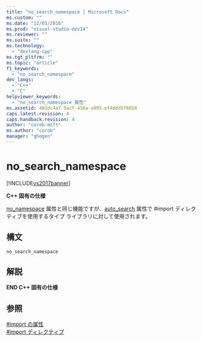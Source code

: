 ```yaml
---
title: "no_search_namespace | Microsoft Docs"
ms.custom: ""
ms.date: "12/03/2016"
ms.prod: "visual-studio-dev14"
ms.reviewer: ""
ms.suite: ""
ms.technology: 
  - "devlang-cpp"
ms.tgt_pltfrm: ""
ms.topic: "article"
f1_keywords: 
  - "no_search_namespace"
dev_langs: 
  - "C++"
  - "C"
helpviewer_keywords: 
  - "no_search_namespace 属性"
ms.assetid: 482dc4a7-5acf-456a-a995-ef4ddd5f6018
caps.latest.revision: 4
caps.handback.revision: 4
author: "corob-msft"
ms.author: "corob"
manager: "ghogen"
---
```

# no_search_namespace
[!INCLUDE[vs2017banner](../assembler/inline/includes/vs2017banner.md)]

**C\+\+ 固有の仕様**  
  
 [no\_namespace](../Topic/no_namespace.md) 属性と同じ機能ですが、[auto\_search](../preprocessor/auto-search.md) 属性で \#import ディレクティブを使用するタイプ ライブラリに対して使用されます。  
  
## 構文  
  
```  
no_search_namespace  
```  
  
## 解説  
 **END C\+\+ 固有の仕様**  
  
## 参照  
 [\#import の属性](../preprocessor/hash-import-attributes-cpp.md)   
 [\#import ディレクティブ](../Topic/%23import%20Directive%20\(C++\).md)